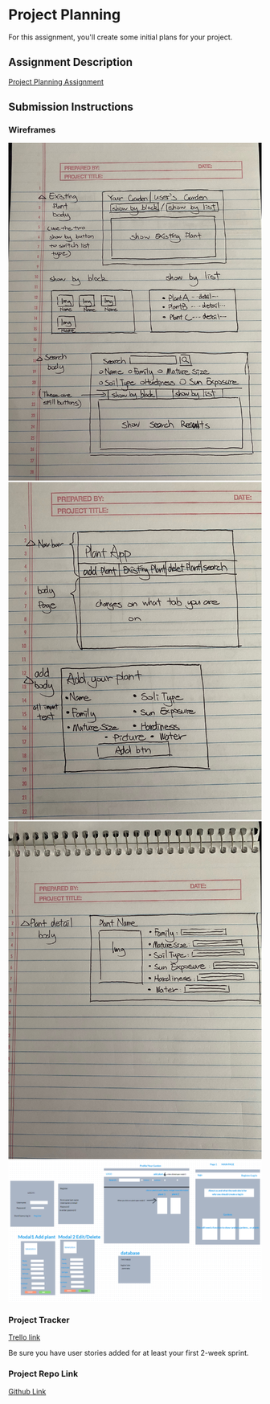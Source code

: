 # Project Planning
For this assignment, you'll create some initial plans for your project.

## Assignment Description
[Project Planning Assignment](https://education.launchcode.org/liftoff/modules/assignments/project-planning)

## Submission Instructions

### Wireframes

![my_wireframe1](./exisiting_search.jpeg)
![my_wireframe2](./Nav_add.jpeg)
![my_wireframe2](./plant_detail.jpeg)
![group_wireframe](./group_wireframe.PNG)

### Project Tracker

[Trello link](https://trello.com/b/Jf0aFouZ/lc101-liftoff-group-project)

Be sure you have user stories added for at least your first 2-week sprint.

### Project Repo Link

[Github Link](https://github.com/Jul-2022-LC-LiftOff/Grow)
